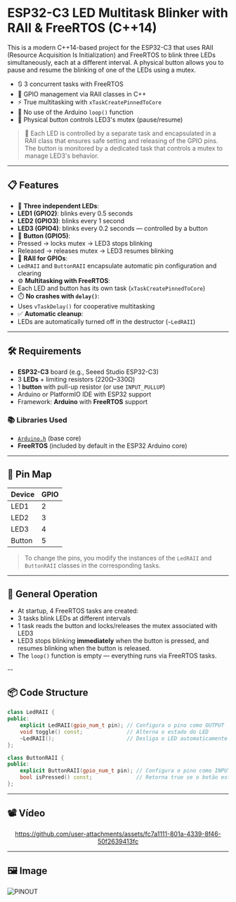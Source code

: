 # ESP32-C3 LED Multitask Blinker with RAII & FreeRTOS (C++14)

This is a modern C++14-based project for the ESP32-C3 that uses RAII (Resource Acquisition Is Initialization) and FreeRTOS to blink three LEDs simultaneously, each at a different interval. A physical button allows you to pause and resume the blinking of one of the LEDs using a mutex.

- 🔃 3 concurrent tasks with FreeRTOS
- 🧠 GPIO management via RAII classes in C++
- ⚡ True multitasking with `xTaskCreatePinnedToCore`
- 🚀 No use of the Arduino `loop()` function
- 🔘 Physical button controls LED3's mutex (pause/resume)

> 🧰 Each LED is controlled by a separate task and encapsulated in a RAII class that ensures safe setting and releasing of the GPIO pins. The button is monitored by a dedicated task that controls a mutex to manage LED3's behavior.

---

## 📋 Features

- 🌈 **Three independent LEDs**:
- **LED1 (GPIO2)**: blinks every 0.5 seconds
- **LED2 (GPIO3)**: blinks every 1 second
- **LED3 (GPIO4)**: blinks every 0.2 seconds — controlled by a button
- 🔘 **Button (GPIO5)**:
- Pressed → locks mutex → LED3 stops blinking
- Released → releases mutex → LED3 resumes blinking
- 🧱 **RAII for GPIOs**:
- `LedRAII` and `ButtonRAII` encapsulate automatic pin configuration and clearing
- ⚙️ **Multitasking with FreeRTOS**:
- Each LED and button has its own task (`xTaskCreatePinnedToCore`)
- ⏱️ **No crashes with `delay()`**:
- Uses `vTaskDelay()` for cooperative multitasking
- ✅ **Automatic cleanup**:
- LEDs are automatically turned off in the destructor (`~LedRAII`)

---

## 🛠️ Requirements

- **ESP32-C3** board (e.g., Seeed Studio ESP32-C3)
- 3 **LEDs** + limiting resistors (220Ω–330Ω)
- 1 **button** with pull-up resistor (or use `INPUT_PULLUP`)
- Arduino or PlatformIO IDE with ESP32 support
- Framework: **Arduino** with **FreeRTOS** support

### 📚 Libraries Used

- [`Arduino.h`](https://www.arduino.cc/reference/en/) (base core)
- **FreeRTOS** (included by default in the ESP32 Arduino core)

---

## 🧭 Pin Map

| Device | GPIO |
|-------------|------|
| LED1 | 2 |
| LED2 | 3 |
| LED3 | 4 |
| Button | 5 |

> To change the pins, you modify the instances of the `LedRAII` and `ButtonRAII` classes in the corresponding tasks.

---

## 🔄 General Operation

- At startup, 4 FreeRTOS tasks are created:
- 3 tasks blink LEDs at different intervals
- 1 task reads the button and locks/releases the mutex associated with LED3
- LED3 stops blinking **immediately** when the button is pressed, and resumes blinking when the button is released.
- The `loop()` function is empty — everything runs via FreeRTOS tasks.

--
## 📦 Code Structure

```cpp
class LedRAII {
public:
    explicit LedRAII(gpio_num_t pin); // Configura o pino como OUTPUT
    void toggle() const;              // Alterna o estado do LED
    ~LedRAII();                       // Desliga o LED automaticamente
};

class ButtonRAII {
public:
    explicit ButtonRAII(gpio_num_t pin); // Configura o pino como INPUT_PULLUP
    bool isPressed() const;              // Retorna true se o botão estiver pressionado
};
```

---

## 📽️ Vídeo

<div align="center">

https://github.com/user-attachments/assets/fc7a1111-801a-4339-8f46-50f2639413fc

</div>

---

## 🖼️ Image

![PINOUT](https://github.com/user-attachments/assets/5ac26256-06c6-40ae-ab29-bd35d11dfe80)
